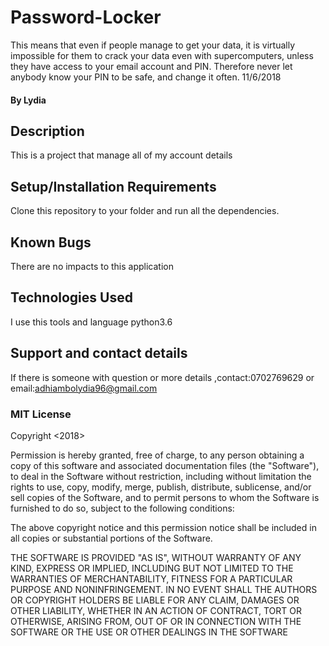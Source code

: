 # Password-Locker
This means that even if people manage to get your data, it is virtually impossible for them to crack your data even with supercomputers, unless they have access to your email account and PIN. Therefore never let anybody know your PIN to be safe, and change it often. 11/6/2018
#### By Lydia
## Description
This is a project that manage all of my account details
## Setup/Installation Requirements
Clone this repository to your folder and run all the dependencies.

## Known Bugs
There are no impacts to this application
## Technologies Used
I use this tools and language python3.6
## Support and contact details
If there is someone with question or more details ,contact:0702769629 or email:adhiambolydia96@gmail.com
### MIT License
Copyright <2018> <LYDIA>

Permission is hereby granted, free of charge, to any person obtaining a copy of this software and associated documentation files (the "Software"), to deal in the Software without restriction, including without limitation the rights to use, copy, modify, merge, publish, distribute, sublicense, and/or sell copies of the Software, and to permit persons to whom the Software is furnished to do so, subject to the following conditions:

The above copyright notice and this permission notice shall be included in all copies or substantial portions of the Software.

THE SOFTWARE IS PROVIDED "AS IS", WITHOUT WARRANTY OF ANY KIND, EXPRESS OR IMPLIED, INCLUDING BUT NOT LIMITED TO THE WARRANTIES OF MERCHANTABILITY, FITNESS FOR A PARTICULAR PURPOSE AND NONINFRINGEMENT. IN NO EVENT SHALL THE AUTHORS OR COPYRIGHT HOLDERS BE LIABLE FOR ANY CLAIM, DAMAGES OR OTHER LIABILITY, WHETHER IN AN ACTION OF CONTRACT, TORT OR OTHERWISE, ARISING FROM, OUT OF OR IN CONNECTION WITH THE SOFTWARE OR THE USE OR OTHER DEALINGS IN THE SOFTWARE
